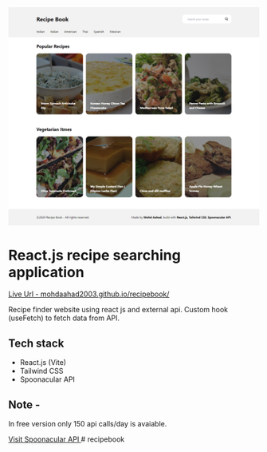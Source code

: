 ![Preview UI](/public/Preview.png)

# React.js recipe searching application

[Live Url - mohdaahad2003.github.io/recipebook/](https://mohdaahad2003.github.io/recipebook/)

Recipe finder website using react js and external api.
Custom hook (useFetch) to fetch data from API.

## Tech stack

- React.js (Vite)
- Tailwind CSS
- Spoonacular API

## Note -

In free version only 150 api calls/day is avaiable.

[Visit Spoonacular API ](https://spoonacular.com/food-api/docs)
#   r e c i p e b o o k 
 
 